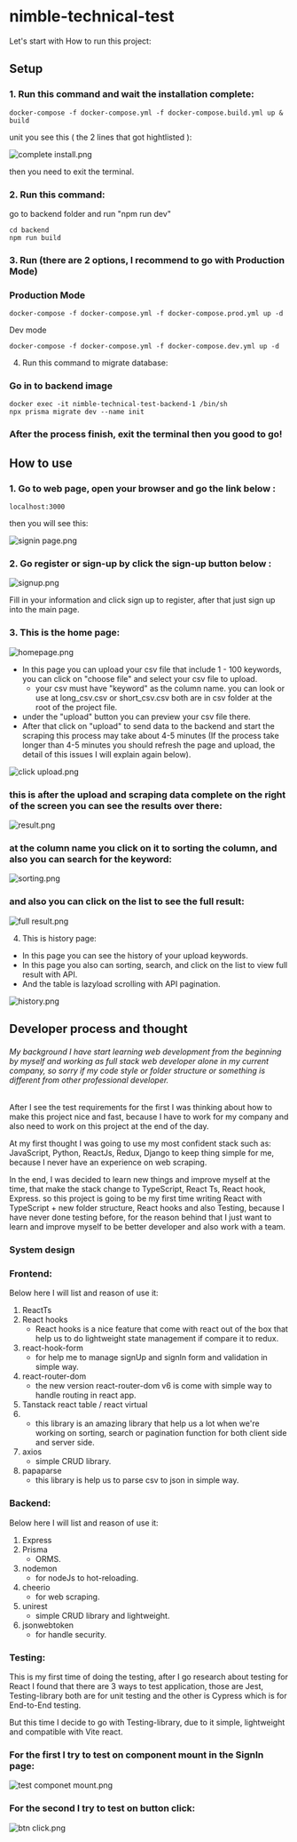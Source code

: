 # nimble-technical-test

Let's start with How to run this project:

## Setup

### 1. Run this command and wait the installation complete:
```
docker-compose -f docker-compose.yml -f docker-compose.build.yml up & build
```
unit you see this ( the 2 lines that got hightlisted ):

![complete install.png](image%2Fcomplete%20install.png)

then you need to exit the terminal.

### 2. Run this command:

go to backend folder and run "npm run dev"
```
cd backend
npm run build
```

### 3. Run (there are 2 options, I recommend to go with Production Mode)

### Production Mode
```
docker-compose -f docker-compose.yml -f docker-compose.prod.yml up -d
```

Dev mode

```
docker-compose -f docker-compose.yml -f docker-compose.dev.yml up -d
```

4. Run this command to migrate database:

### Go in to backend image
```
docker exec -it nimble-technical-test-backend-1 /bin/sh
npx prisma migrate dev --name init
```
### After the process finish, exit the terminal then you good to go!

## How to use

### 1. Go to web page, open your browser and go the link below :
```
localhost:3000
```
then you will see this:

![signin page.png](image%2Fsignin%20page.png)

### 2. Go register or sign-up by click the sign-up button below :

![signup.png](image%2Fsignup.png)

Fill in your information and click sign up to register, after that just sign up into the main page.

### 3. This is the home page:

![homepage.png](image%2Fhomepage.png)

* In this page you can upload your csv file that include 1 - 100 keywords, you can click on "choose file" and select your csv file to upload.
    - your csv must have "keyword" as the column name. you can look or use at long_csv.csv or short_csv.csv both are in csv folder at the root of the project file.
* under the "upload" button you can preview your csv file there.
* After that click on "upload" to send data to the backend and start the scraping this process may take about 4-5 minutes (If the process take longer than 4-5 minutes you should refresh the page and upload, the detail of this issues I will explain again below).

![click upload.png](image%2Fclick%20upload.png)

### this is after the upload and scraping data complete on the right of the screen you can see the results over there:

![result.png](image%2Fresult.png)

### at the column name you click on it to sorting the column, and also you can search for the keyword:

![sorting.png](image%2Fsorting.png)

### and also you can click on the list to see the full result:

![full result.png](image%2Ffull%20result.png)

4. This is history page:

* In this page you can see the history of your upload keywords.
* In this page you also can sorting, search, and click on the list to view full result with API.
* And the table is lazyload scrolling with API pagination.

![history.png](image%2Fhistory.png)

## Developer process and thought

###### My background I have start learning web development from the beginning by myself and working as full stack web developer alone in my current company, so sorry if my code style or folder structure or something is different from other professional developer.

After I see the test requirements for the first I was thinking about how to make this project nice and fast,
because I have to work for my company and also need to work on this project at the end of the day.

At my first thought I was going to use my most confident stack such as: JavaScript, Python, ReactJs, Redux, Django to keep thing simple for me,
because I never have an experience on web scraping.

In the end, I was decided to learn new things and improve myself at the time, that make the stack change to TypeScript, React Ts, React hook, Express.
so this project is going to be my first time writing React with TypeScript + new folder structure, React hooks and also Testing, because I have never done testing before,
for the reason behind that I just want to learn and improve myself to be better developer and also work with a team.

### System design
### Frontend:
Below here I will list and reason of use it:

1. ReactTs
2. React hooks
   - React hooks is a nice feature that come with react out of the box that help us to do lightweight state management if compare it to redux. 
3. react-hook-form
   - for help me to manage signUp and signIn form and validation in simple way.
4. react-router-dom
   - the new version react-router-dom v6 is come with simple way to handle routing in react app.
5. Tanstack react table / react virtual
6. - this library is an amazing library that help us a lot when we're working on sorting, search or pagination function for both client side and server side.
7. axios
   - simple CRUD library.
8. papaparse
   - this library is help us to parse csv to json in simple way.

### Backend:
Below here I will list and reason of use it:

1. Express
2. Prisma
   - ORMS.
3. nodemon
   - for nodeJs to hot-reloading.
4. cheerio
   - for web scraping.
5. unirest
   - simple CRUD library and lightweight.
6. jsonwebtoken
   - for handle security.

### Testing:

This is my first time of doing the testing, after I go research about testing for React I found that there are 3 ways to test application,
those are Jest, Testing-library both are for unit testing and the other is Cypress which is for End-to-End testing.

But this time I decide to go with Testing-library, due to it simple, lightweight and compatible with Vite react.

### For the first I try to test on component mount in the SignIn page:
![test componet mount.png](image%2Ftest%20componet%20mount.png)

### For the second I try to test on button click:
![btn click.png](image%2Fbtn%20click.png)




